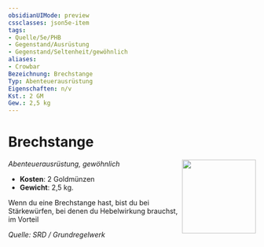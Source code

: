 ```yaml
---
obsidianUIMode: preview
cssclasses: json5e-item
tags:
- Quelle/5e/PHB
- Gegenstand/Ausrüstung
- Gegenstand/Seltenheit/gewöhnlich
aliases:
- Crowbar
Bezeichnung: Brechstange
Typ: Abenteuerausrüstung
Eigenschaften: n/v
Kst.: 2 GM
Gew.: 2,5 kg
---
```

# Brechstange
*Abenteuerausrüstung, gewöhnlich*
<img src="Symbolik/Gegenstände.webp" align="right" width="150">

- **Kosten**: 2 Goldmünzen
- **Gewicht**: 2,5 kg.

Wenn du eine Brechstange hast, bist du bei Stärkewürfen, bei denen du Hebelwirkung brauchst, im Vorteil

*Quelle: SRD / Grundregelwerk*